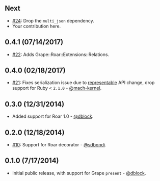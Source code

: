 Next
----

* [#24](https://github.com/ruby-grape/grape-roar/pull/24): Drop the `multi_json` dependency.
* Your contribution here.

0.4.1 (07/14/2017)
----

* [#22](https://github.com/ruby-grape/grape-roar/pull/22): Adds Grape::Roar::Extensions::Relations.


0.4.0 (02/18/2017)
------------------

* [#21](https://github.com/ruby-grape/grape-roar/pull/21): Fixes serialization issue due to [representable](https://github.com/trailblazer/representable) API change, drop support for Ruby < `2.1.0` - [@mach-kernel](https://github.com/mach-kernel).


0.3.0 (12/31/2014)
------------------

* Added support for Roar 1.0 - [@dblock](https://github.com/dblock).


0.2.0 (12/18/2014)
------------------

* [#10](https://github.com/ruby-grape/grape-roar/pull/10): Support for Roar decorator - [@sdbondi](https://github.com/sdbondi).


0.1.0 (7/17/2014)
-----------------

* Initial public release, with support for Grape `present` - [@dblock](https://github.com/dblock).
